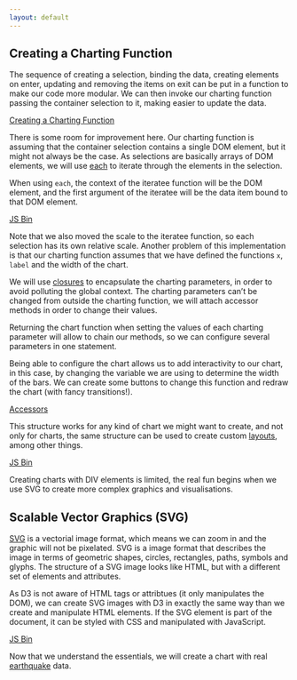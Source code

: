 ```yaml
---
layout: default
---
```


## Creating a Charting Function

The sequence of creating a selection, binding the data, creating elements on enter, updating and removing the items on exit can be put in a function to make our code more modular. We can then invoke our charting function passing the container selection to it, making easier to update the data.

<a class="jsbin-embed" href="http://jsbin.com/qupeza/1/embed?js,output">Creating a Charting Function</a>

There is some room for improvement here. Our charting function is assuming that the container selection contains a single DOM element, but it might not always be the case. As selections are basically arrays of DOM elements, we will use [each](https://github.com/mbostock/d3/wiki/Selections#each) to iterate through the elements in the selection.

When using `each`, the context of the iteratee function will be the DOM element, and the first argument of the iteratee will be the data item bound to that DOM element.

<a class="jsbin-embed" href="http://jsbin.com/buyelo/latest/embed?html,output&height=900px">JS Bin</a>

Note that we also moved the scale to the iteratee function, so each selection has its own relative scale. Another problem of this implementation is that our charting function assumes that we have defined the functions `x`, `label` and the width of the chart.

We will use [closures](http://jibbering.com/faq/notes/closures/) to encapsulate the charting parameters, in order to avoid polluting the global context. The charting parameters can’t be changed from outside the charting function, we will attach accessor methods in order to change their values.

Returning the chart function when setting the values of each charting parameter will allow to chain our methods, so we can configure several parameters in one statement.

Being able to configure the chart allows us to add interactivity to our chart, in this case, by changing the variable we are using to determine the width of the bars. We can create some buttons to change this function and redraw the chart (with fancy transitions!).

<a class="jsbin-embed" href="http://jsbin.com/rugufo/latest/embed?html,js&height=1200px">Accessors</a>

This structure works for any kind of chart we might want to create, and not only for charts, the same structure can be used to create custom [layouts](https://github.com/mbostock/d3/wiki/Layouts), among other things.

<a class="jsbin-embed" href="http://jsbin.com/lixuwi/1/embed?js,output">JS Bin</a>

Creating charts with DIV elements is limited, the real fun begins when we use SVG to create more complex graphics and visualisations.

## Scalable Vector Graphics (SVG)

[SVG](https://developer.mozilla.org/en/docs/Web/SVG) is a vectorial image format, which means we can zoom in and the graphic will not be pixelated. SVG is a image format that describes the image in terms of geometric shapes, circles, rectangles, paths, symbols and glyphs. The structure of a SVG image looks like HTML, but with a different set of elements and attributes.

As D3 is not aware of HTML tags or attribtues (it only manipulates the DOM), we can create SVG images with D3 in exactly the same way than we create and manipulate HTML elements. If the SVG element is part of the document, it can be styled with CSS and manipulated with JavaScript.

<a class="jsbin-embed" href="http://jsbin.com/rigawi/latest/embed?html">JS Bin</a>

Now that we understand the essentials, we will create a chart with real [earthquake](earthquake.html) data.